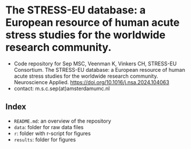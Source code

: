 # The STRESS-EU database: a European resource of human acute stress studies for the worldwide research community.
- Code repository for Sep MSC, Veenman K, Vinkers CH, STRESS-EU Consortium. The STRESS-EU database: a European resource of human acute stress studies for the worldwide research community. Neuroscience Applied. https://doi.org/10.1016/j.nsa.2024.104063
- contact: m.s.c.sep(at)amsterdamumc.nl

## Index
- `README.md`: an overview of the repository
- `data`: folder for raw data files
- `r`: folder with r-script for figures
- `results`: folder for figures

